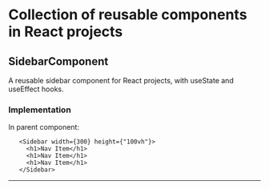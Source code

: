 # Collection of reusable components in React projects


## SidebarComponent

A reusable sidebar component for React projects, with useState and useEffect hooks.

### Implementation
 
 In parent component: 
 ```
    <Sidebar width={300} height={"100vh"}>
      <h1>Nav Item</h1>
      <h1>Nav Item</h1>
      <h1>Nav Item</h1>
    </Sidebar>
```

-----------------------------------------------------

